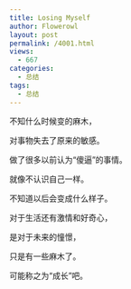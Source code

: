 ```yaml
---
title: Losing Myself
author: Flowerowl
layout: post
permalink: /4001.html
views:
  - 667
categories:
  - 总结
tags:
  - 总结
---
```


不知什么时候变的麻木，

对事物失去了原来的敏感。

做了很多以前认为“傻逼”的事情。

就像不认识自己一样。

不知道以后会变成什么样子。

对于生活还有激情和好奇心，

是对于未来的憧憬，

只是有一些麻木了。

可能称之为“成长”吧。
